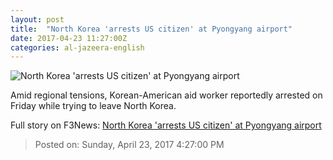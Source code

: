 ```yaml
---
layout: post
title:  "North Korea 'arrests US citizen' at Pyongyang airport"
date: 2017-04-23 11:27:00Z
categories: al-jazeera-english
---
```


![North Korea 'arrests US citizen' at Pyongyang airport](http://www.aljazeera.com/mritems/Images/2017/4/23/4cb0d0acb3d8440b9d3e6b5bd313b8e9_18.jpg)

Amid regional tensions, Korean-American aid worker reportedly arrested on Friday while trying to leave North Korea.


Full story on F3News: [North Korea 'arrests US citizen' at Pyongyang airport](http://www.f3nws.com/n/4gDmW)

> Posted on: Sunday, April 23, 2017 4:27:00 PM
